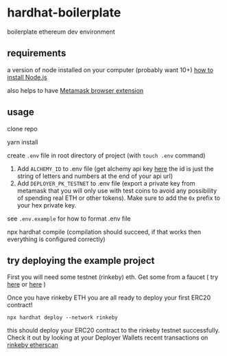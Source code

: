 # hardhat-boilerplate
boilerplate ethereum dev environment

## requirements

a version of node installed on your computer (probably want 10+) [how to install Node.js](https://heynode.com/tutorial/install-nodejs-locally-nvm)

also helps to have [Metamask browser extension](https://metamask.io/)

## usage

clone repo

yarn install

create `.env` file in root directory of project (with `touch .env` command)

1. Add `ALCHEMY_ID` to .env file (get alchemy api key [here](https://www.alchemyapi.io/) the id is just the string of letters and numbers at the end of your api url)
2. Add `DEPLOYER_PK_TESTNET` to .env file (export a private key from metamask that you will only use with test coins to avoid any possibility of spending real ETH or other tokens). Make sure to add the `0x` prefix to your hex private key.

see `.env.example` for how to format .env file

npx hardhat compile (compilation should succeed, if that works then everything is configured correctly)

## try deploying the example project

First you will need some testnet (rinkeby) eth. Get some from a faucet ( try [here](https://faucet.rinkeby.io/) or [here](http://rinkeby-faucet.com/) )

Once you have rinkeby ETH you are all ready to deploy your first ERC20 contract!

`npx hardhat deploy --network rinkeby`

this should deploy your ERC20 contract to the rinkeby testnet successfully. Check it out by looking at your Deployer Wallets recent transactions on [rinkeby etherscan](https://rinkeby.etherscan.io/)



